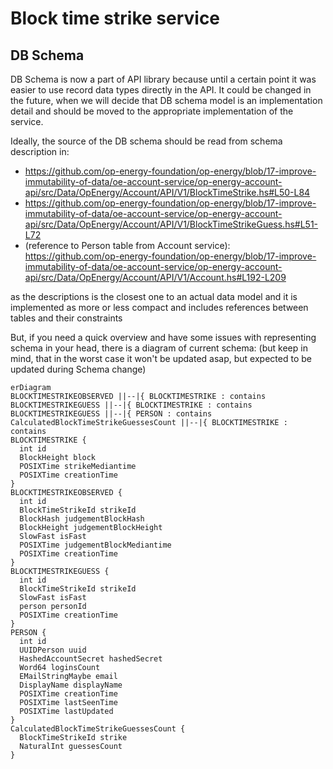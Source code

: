 # Block time strike service

## DB Schema

DB Schema is now a part of API library because until a certain point it was easier to use record data types directly in the API. It could be changed in the future, when we will decide that DB schema model is an implementation detail and should be moved to the appropriate implementation of the service.

Ideally, the source of the DB schema should be read from schema description in:
- https://github.com/op-energy-foundation/op-energy/blob/17-improve-immutability-of-data/oe-account-service/op-energy-account-api/src/Data/OpEnergy/Account/API/V1/BlockTimeStrike.hs#L50-L84
- https://github.com/op-energy-foundation/op-energy/blob/17-improve-immutability-of-data/oe-account-service/op-energy-account-api/src/Data/OpEnergy/Account/API/V1/BlockTimeStrikeGuess.hs#L51-L72
- (reference to Person table from Account service): https://github.com/op-energy-foundation/op-energy/blob/17-improve-immutability-of-data/oe-account-service/op-energy-account-api/src/Data/OpEnergy/Account/API/V1/Account.hs#L192-L209

as the descriptions is the closest one to an actual data model and it is implemented as more or less compact and includes references between tables and their constraints

But, if you need a quick overview and have some issues with representing schema in your head, there is a diagram of current schema:
(but keep in mind, that in the worst case it won't be updated asap, but expected to be updated during Schema change)


```mermaid
erDiagram
BLOCKTIMESTRIKEOBSERVED ||--|{ BLOCKTIMESTRIKE : contains
BLOCKTIMESTRIKEGUESS ||--|{ BLOCKTIMESTRIKE : contains
BLOCKTIMESTRIKEGUESS ||--|{ PERSON : contains
CalculatedBlockTimeStrikeGuessesCount ||--|{ BLOCKTIMESTRIKE : contains
BLOCKTIMESTRIKE {
  int id
  BlockHeight block
  POSIXTime strikeMediantime
  POSIXTime creationTime
}
BLOCKTIMESTRIKEOBSERVED {
  int id
  BlockTimeStrikeId strikeId
  BlockHash judgementBlockHash
  BlockHeight judgementBlockHeight
  SlowFast isFast
  POSIXTime judgementBlockMediantime
  POSIXTime creationTime
}
BLOCKTIMESTRIKEGUESS {
  int id
  BlockTimeStrikeId strikeId
  SlowFast isFast
  person personId
  POSIXTime creationTime
}
PERSON {
  int id
  UUIDPerson uuid
  HashedAccountSecret hashedSecret
  Word64 loginsCount
  EMailStringMaybe email
  DisplayName displayName 
  POSIXTime creationTime 
  POSIXTime lastSeenTime
  POSIXTime lastUpdated
}
CalculatedBlockTimeStrikeGuessesCount {
  BlockTimeStrikeId strike
  NaturalInt guessesCount
}
```
